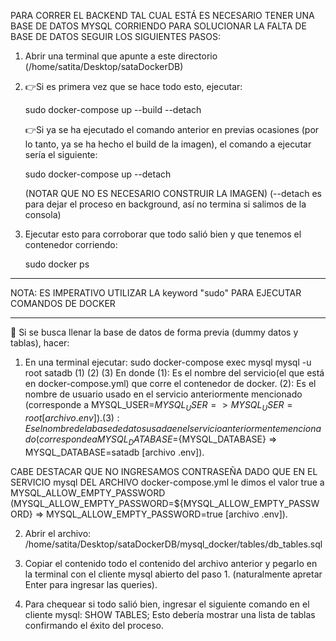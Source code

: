 PARA CORRER EL BACKEND TAL CUAL ESTÁ ES NECESARIO TENER UNA BASE DE DATOS MYSQL CORRIENDO
PARA SOLUCIONAR LA FALTA DE BASE DE DATOS SEGUIR LOS SIGUIENTES PASOS:

1. Abrir una terminal que apunte a este directorio (/home/satita/Desktop/sataDockerDB)


2. 👉️Si es primera vez que se hace todo esto, ejecutar:
	
	sudo docker-compose up --build --detach
	
   👉️Si ya se ha ejecutado el comando anterior en previas ocasiones (por lo tanto, ya se ha 
   hecho el build de la imagen), el comando a ejecutar sería el siguiente:
   	
   	sudo docker-compose up --detach
   	
   (NOTAR QUE NO ES NECESARIO CONSTRUIR LA IMAGEN)
   (--detach es para dejar el proceso en background, así no termina si salimos de la consola)

3. Ejecutar esto para corroborar que todo salió bien y que tenemos el contenedor corriendo:
	
	sudo docker ps
	
---------------------------------------------------------------------------------------------

	
NOTA: ES IMPERATIVO UTILIZAR LA keyword "sudo" PARA EJECUTAR COMANDOS DE DOCKER


---------------------------------------------------------------------------------------------


💾️ Si se busca llenar la base de datos de forma previa (dummy datos y tablas), hacer:
1. En una terminal ejecutar:
	sudo docker-compose exec mysql mysql -u root satadb
				  (1)           (2)    (3)
En donde
(1): Es el nombre del servicio(el que está en docker-compose.yml) que corre el contenedor de docker.
(2): Es el nombre de usuario usado en el servicio anteriormente mencionado (corresponde a MYSQL_USER=${MYSQL_USER} => MYSQL_USER=root  [archivo .env]).
(3): Es el nombre de la base de datos usada en el servicio anteriormente mencionado (corresponde a MYSQL_DATABASE=${MYSQL_DATABASE} => MYSQL_DATABASE=satadb  [archivo .env]).

CABE DESTACAR QUE NO INGRESAMOS CONTRASEÑA DADO QUE EN EL SERVICIO mysql DEL ARCHIVO docker-compose.yml le dimos el valor true a MYSQL_ALLOW_EMPTY_PASSWORD (MYSQL_ALLOW_EMPTY_PASSWORD=${MYSQL_ALLOW_EMPTY_PASSWORD} => MYSQL_ALLOW_EMPTY_PASSWORD=true  [archivo .env]).


2. Abrir el archivo:
	/home/satita/Desktop/sataDockerDB/mysql_docker/tables/db_tables.sql

3. Copiar el contenido todo el contenido del archivo anterior y pegarlo en la terminal con el cliente mysql abierto del paso 1. (naturalmente apretar Enter para ingresar las queries).

4. Para chequear si todo salió bien, ingresar el siguiente comando en el cliente mysql:
	SHOW TABLES;
Esto debería mostrar una lista de tablas confirmando el éxito del proceso.
